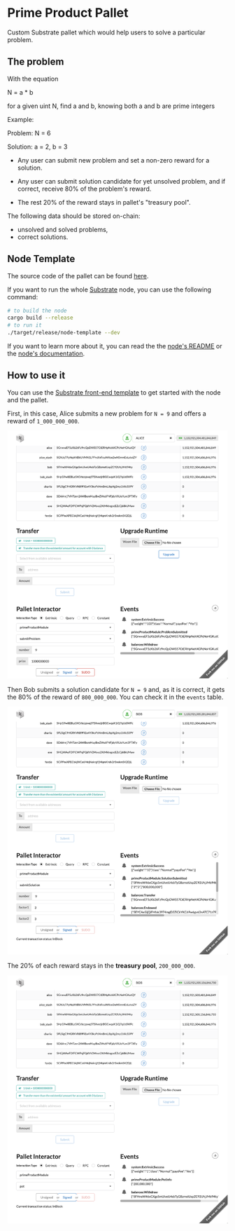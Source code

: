 # Prime Product Pallet

Custom Substrate pallet which would help users to solve a particular problem.
## The problem

With the equation

N = a * b

for a given uint N, find a and b, knowing both a and b are prime integers

Example:

Problem: N = 6

Solution: a = 2, b = 3

- Any user can submit new problem and set a non-zero reward for a solution.

- Any user can submit solution candidate for yet unsolved problem, and if correct, receive 80% of the problem's reward.

- The rest 20% of the reward stays in pallet's "treasury pool".

The following data should be stored on-chain:

- unsolved and solved problems,
- correct solutions.

## Node Template

The source code of the pallet can be found [here](./pallets/prime-product/).

If you want to run the whole [Substrate](https://substrate.io/) node, you can use the following command:

```sh
# to build the node
cargo build --release
# to run it
./target/release/node-template --dev
```

If you want to learn more about it, you can read the the [node's README](./SUBSTRATE.md) or the [node's documentation](https://docs.substrate.io/).

## How to use it

You can use the [Substrate front-end template](https://github.com/substrate-developer-hub/substrate-front-end-template) to get started with the node and the pallet.

First, in this case, Alice submits a new problem for `N = 9` and offers a reward of `1_000_000_000`.

![alice-submit-problem](./docs/01-alice-submit-problem.png)

Then Bob submits a solution candidate for `N = 9` and, as it is correct, it gets the 80% of the reward of `800_000_000`. You can check it in the `events` table.

![bob-submit-solution](./docs/02-bob-submit-solution.png)

The 20% of each reward stays in the **treasury pool**, `200_000_000`.

![bob-pot-info](./docs/03-bob-pot.png)

